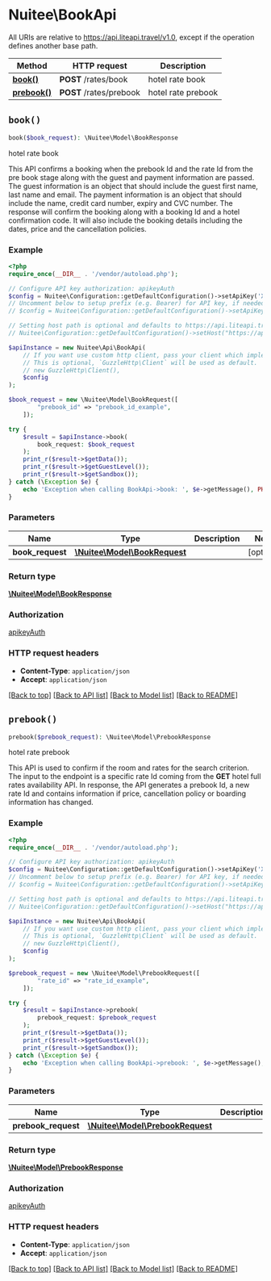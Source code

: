 # Nuitee\BookApi

All URIs are relative to https://api.liteapi.travel/v1.0, except if the operation defines another base path.

| Method | HTTP request | Description |
| ------------- | ------------- | ------------- |
| [**book()**](BookApi.md#book) | **POST** /rates/book | hotel rate book |
| [**prebook()**](BookApi.md#prebook) | **POST** /rates/prebook | hotel rate prebook |


## `book()`

```php
book($book_request): \Nuitee\Model\BookResponse
```

hotel rate book

This API confirms a booking when the prebook Id and the rate Id from the pre book stage along with the guest and payment information are passed.  The guest information is an object that should include the guest first name, last name and email.  The payment information is an object that should include the name, credit card number, expiry and CVC number.  The response will confirm the booking along with a booking Id and a hotel confirmation code. It will also include the booking details including the dates, price and the cancellation policies.

### Example

```php
<?php
require_once(__DIR__ . '/vendor/autoload.php');

// Configure API key authorization: apikeyAuth
$config = Nuitee\Configuration::getDefaultConfiguration()->setApiKey('X-API-Key', 'YOUR_API_KEY');
// Uncomment below to setup prefix (e.g. Bearer) for API key, if needed
// $config = Nuitee\Configuration::getDefaultConfiguration()->setApiKeyPrefix('X-API-Key', 'Bearer');

// Setting host path is optional and defaults to https://api.liteapi.travel/v1.0
// Nuitee\Configuration::getDefaultConfiguration()->setHost("https://api.liteapi.travel/v1.0");

$apiInstance = new Nuitee\Api\BookApi(
    // If you want use custom http client, pass your client which implements `GuzzleHttp\ClientInterface`.
    // This is optional, `GuzzleHttp\Client` will be used as default.
    // new GuzzleHttp\Client(),
    $config
);

$book_request = new \Nuitee\Model\BookRequest([
        "prebook_id" => "prebook_id_example",
    ]);

try {
    $result = $apiInstance->book(
        book_request: $book_request
    );
    print_r($result->$getData());
    print_r($result->$getGuestLevel());
    print_r($result->$getSandbox());
} catch (\Exception $e) {
    echo 'Exception when calling BookApi->book: ', $e->getMessage(), PHP_EOL;
}
```

### Parameters

| Name | Type | Description  | Notes |
| ------------- | ------------- | ------------- | ------------- |
| **book_request** | [**\Nuitee\Model\BookRequest**](../Model/BookRequest.md)|  | [optional] |

### Return type

[**\Nuitee\Model\BookResponse**](../Model/BookResponse.md)

### Authorization

[apikeyAuth](../../README.md#apikeyAuth)

### HTTP request headers

- **Content-Type**: `application/json`
- **Accept**: `application/json`

[[Back to top]](#) [[Back to API list]](../../README.md#endpoints)
[[Back to Model list]](../../README.md#models)
[[Back to README]](../../README.md)

## `prebook()`

```php
prebook($prebook_request): \Nuitee\Model\PrebookResponse
```

hotel rate prebook

This API is used to confirm if the room and rates for the search criterion. The input to the endpoint is a specific rate Id coming from the **GET** hotel full rates availability API.   In response, the API generates a prebook Id, a new rate Id and contains information if  price, cancellation policy or boarding information has changed.

### Example

```php
<?php
require_once(__DIR__ . '/vendor/autoload.php');

// Configure API key authorization: apikeyAuth
$config = Nuitee\Configuration::getDefaultConfiguration()->setApiKey('X-API-Key', 'YOUR_API_KEY');
// Uncomment below to setup prefix (e.g. Bearer) for API key, if needed
// $config = Nuitee\Configuration::getDefaultConfiguration()->setApiKeyPrefix('X-API-Key', 'Bearer');

// Setting host path is optional and defaults to https://api.liteapi.travel/v1.0
// Nuitee\Configuration::getDefaultConfiguration()->setHost("https://api.liteapi.travel/v1.0");

$apiInstance = new Nuitee\Api\BookApi(
    // If you want use custom http client, pass your client which implements `GuzzleHttp\ClientInterface`.
    // This is optional, `GuzzleHttp\Client` will be used as default.
    // new GuzzleHttp\Client(),
    $config
);

$prebook_request = new \Nuitee\Model\PrebookRequest([
        "rate_id" => "rate_id_example",
    ]);

try {
    $result = $apiInstance->prebook(
        prebook_request: $prebook_request
    );
    print_r($result->$getData());
    print_r($result->$getGuestLevel());
    print_r($result->$getSandbox());
} catch (\Exception $e) {
    echo 'Exception when calling BookApi->prebook: ', $e->getMessage(), PHP_EOL;
}
```

### Parameters

| Name | Type | Description  | Notes |
| ------------- | ------------- | ------------- | ------------- |
| **prebook_request** | [**\Nuitee\Model\PrebookRequest**](../Model/PrebookRequest.md)|  | [optional] |

### Return type

[**\Nuitee\Model\PrebookResponse**](../Model/PrebookResponse.md)

### Authorization

[apikeyAuth](../../README.md#apikeyAuth)

### HTTP request headers

- **Content-Type**: `application/json`
- **Accept**: `application/json`

[[Back to top]](#) [[Back to API list]](../../README.md#endpoints)
[[Back to Model list]](../../README.md#models)
[[Back to README]](../../README.md)
